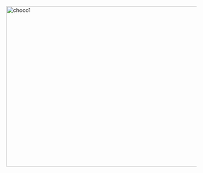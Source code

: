 <img width="728" height="426" alt="choco1" src="https://github.com/user-attachments/assets/ddbbf75c-fb92-4507-b839-787eaba677ac" />
